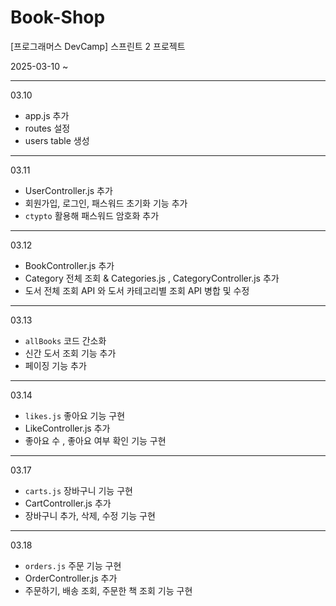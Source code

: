 # Book-Shop

[프로그래머스 DevCamp] 스프린트 2 프로젝트

2025-03-10 ~

---

03.10

- app.js 추가
- routes 설정
- users table 생성

---

03.11

- UserController.js 추가
- 회원가입, 로그인, 패스워드 초기화 기능 추가
- `ctypto` 활용해 패스워드 암호화 추가

---

03.12

- BookController.js 추가
- Category 전체 조회 & Categories.js , CategoryController.js 추가
- 도서 전체 조회 API 와 도서 카테고리별 조회 API 병합 및 수정

---

03.13

- `allBooks` 코드 간소화
- 신간 도서 조회 기능 추가
- 페이징 기능 추가

---

03.14

- `likes.js` 좋아요 기능 구현
- LikeController.js 추가
- 좋아요 수 , 좋아요 여부 확인 기능 구현

---

03.17

- `carts.js` 장바구니 기능 구현
- CartController.js 추가
- 장바구니 추가, 삭제, 수정 기능 구현

---

03.18

- `orders.js` 주문 기능 구현
- OrderController.js 추가
- 주문하기, 배송 조회, 주문한 책 조회 기능 구현
